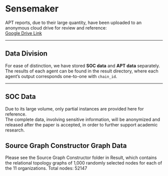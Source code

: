 # Sensemaker

APT reports, due to their large quantity, have been uploaded to an anonymous cloud drive for review and reference:  
[Google Drive Link](https://drive.google.com/file/d/1sVJkhj81h0Qu97jezGZ2zK4tcwBXEEge/view?usp=drive_link)

---

## Data Division
For ease of distinction, we have stored **SOC data** and **APT data** separately.  
The results of each agent can be found in the result directory, where each agent’s output corresponds one-to-one with `chain_id`.

---

## SOC Data
Due to its large volume, only partial instances are provided here for reference.  
The complete data, involving sensitive information, will be anonymized and released after the paper is accepted, in order to further support academic research.

## Source Graph Constructor Graph Data
Please see the Source Graph Constructor folder in Result, which contains the relational topology graphs of 1,000 randomly selected nodes for each of the 11 organizations. Total nodes: 52147